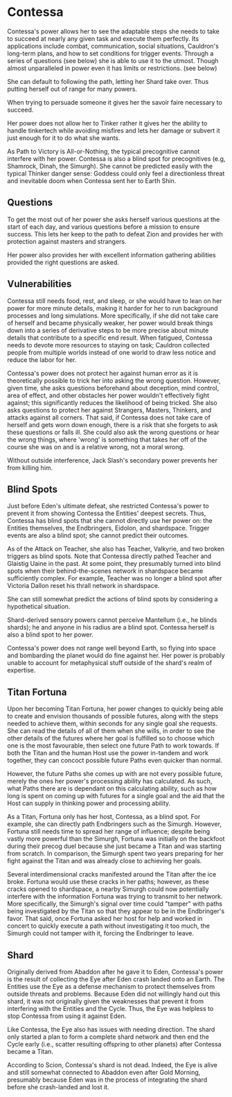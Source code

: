 # Contessa
Contessa's power allows her to see the adaptable steps she needs to take to succeed at nearly any given task and execute them perfectly. Its applications include combat, communication, social situations, Cauldron's long-term plans, and how to set conditions for trigger events. Through a series of questions (see below) she is able to use it to the utmost. Though almost unparalleled in power even it has limits or restrictions. (see below)

She can default to following the path, letting her Shard take over. Thus putting herself out of range for many powers.

When trying to persuade someone it gives her the savoir faire necessary to succeed.

Her power does not allow her to Tinker rather it gives her the ability to handle tinkertech while avoiding misfires and lets her damage or subvert it just enough for it to do what she wants.

As Path to Victory is All-or-Nothing, the typical precognitive cannot interfere with her power. Contessa is also a blind spot for precognitives (e.g, Shamrock, Dinah, the Simurgh). She cannot be predicted easily with the typical Thinker danger sense: Goddess could only feel a directionless threat and inevitable doom when Contessa sent her to Earth Shin.

## Questions
To get the most out of her power she asks herself various questions at the start of each day, and various questions before a mission to ensure success. This lets her keep to the path to defeat Zion and provides her with protection against masters and strangers.

Her power also provides her with excellent information gathering abilities provided the right questions are asked.

## Vulnerabilities
Contessa still needs food, rest, and sleep, or she would have to lean on her power for more minute details, making it harder for her to run background processes and long simulations. More specifically, if she did not take care of herself and became physically weaker, her power would break things down into a series of derivative steps to be more precise about minute details that contribute to a specific end result. When fatigued, Contessa needs to devote more resources to staying on task; Cauldron collected people from multiple worlds instead of one world to draw less notice and reduce the labor for her.

Contessa's power does not protect her against human error as it is theoretically possible to trick her into asking the wrong question. However, given time, she asks questions beforehand about deception, mind control, area of effect, and other obstacles her power wouldn't effectively fight against; this significantly reduces the likelihood of being tricked. She also asks questions to protect her against Strangers, Masters, Thinkers, and attacks against all corners. That said, if Contessa does not take care of herself and gets worn down enough, there is a risk that she forgets to ask these questions or falls ill. She could also ask the wrong questions or hear the wrong things, where 'wrong' is something that takes her off of the course she was on and is a relative wrong, not a moral wrong.

Without outside interference, Jack Slash's secondary power prevents her from killing him.

## Blind Spots
Just before Eden's ultimate defeat, she restricted Contessa's power to prevent it from showing Contessa the Entities' deepest secrets. Thus, Contessa has blind spots that she cannot directly use her power on: the Entities themselves, the Endbringers, Eidolon, and shardspace. Trigger events are also a blind spot; she cannot predict their outcomes.

As of the Attack on Teacher, she also has Teacher, Valkyrie, and two broken triggers as blind spots. Note that Contessa directly pathed Teacher and Glaistig Uaine in the past. At some point, they presumably turned into blind spots when their behind-the-scenes network in shardspace became sufficiently complex. For example, Teacher was no longer a blind spot after Victoria Dallon reset his thrall network in shardspace.

She can still somewhat predict the actions of blind spots by considering a hypothetical situation.

Shard-derived sensory powers cannot perceive Mantellum (i.e., he blinds shards); he and anyone in his radius are a blind spot. Contessa herself is also a blind spot to her power.

Contessa's power does not range well beyond Earth, so flying into space and bombarding the planet would do fine against her. Her power is probably unable to account for metaphysical stuff outside of the shard's realm of expertise.

## Titan Fortuna
Upon her becoming Titan Fortuna, her power changes to quickly being able to create and envision thousands of possible futures, along with the steps needed to achieve them, within seconds for any single goal she requests. She can read the details of all of them when she wills, in order to see the other details of the futures where her goal is fulfilled so to choose which one is the most favourable, then select one future Path to work towards. If both the Titan and the human Host use the power in-tandem and work together, they can concoct possible future Paths even quicker than normal.

However, the future Paths she comes up with are not every possible future, merely the ones her power's processing ability has calculated. As such, what Paths there are is dependant on this calculating ability, such as how long is spent on coming up with futures for a single goal and the aid that the Host can supply in thinking power and processing ability.

As a Titan, Fortuna only has her host, Contessa, as a blind spot. For example, she can directly path Endbringers such as the Simurgh. However, Fortuna still needs time to spread her range of influence; despite being vastly more powerful than the Simurgh, Fortuna was initially on the backfoot during their precog duel because she just became a Titan and was starting from scratch. In comparison, the Simurgh spent two years preparing for her fight against the Titan and was already close to achieving her goals.

Several interdimensional cracks manifested around the Titan after the ice broke. Fortuna would use these cracks in her paths; however, as these cracks opened to shardspace, a nearby Simurgh could now potentially interfere with the information Fortuna was trying to transmit to her network. More specifically, the Simurgh's signal over time could "tamper" with paths being investigated by the Titan so that they appear to be in the Endbringer's favor. That said, once Fortuna asked her host for help and worked in concert to quickly execute a path without investigating it too much, the Simurgh could not tamper with it, forcing the Endbringer to leave.

## Shard
Originally derived from Abaddon after he gave it to Eden, Contessa's power is the result of collecting the Eye after Eden crash landed onto an Earth. The Entities use the Eye as a defense mechanism to protect themselves from outside threats and problems. Because Eden did not willingly hand out this shard, it was not originally given the weaknesses that prevent it from interfering with the Entities and the Cycle. Thus, the Eye was helpless to stop Contessa from using it against Eden.

Like Contessa, the Eye also has issues with needing direction. The shard only started a plan to form a complete shard network and then end the Cycle early (i.e., scatter resulting offspring to other planets) after Contessa became a Titan.

According to Scion, Contessa's shard is not dead. Indeed, the Eye is alive and still somewhat connected to Abaddon even after Gold Morning, presumably because Eden was in the process of integrating the shard before she crash-landed and lost it.
